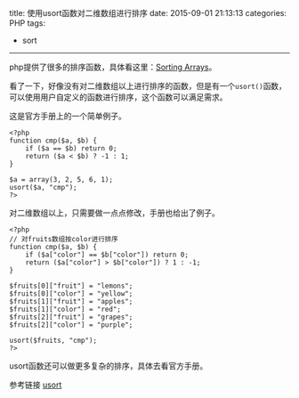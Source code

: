 title: 使用usort函数对二维数组进行排序
date: 2015-09-01 21:13:13
categories: PHP
tags:
- sort
---

php提供了很多的排序函数，具体看这里：[Sorting Arrays](http://php.net/manual/en/array.sorting.php)。

看了一下，好像没有对二维数组以上进行排序的函数，但是有一个`usort()`函数，可以使用用户自定义的函数进行排序，这个函数可以满足需求。

<!--more-->

这是官方手册上的一个简单例子。
```
<?php
function cmp($a, $b) {
    if ($a == $b) return 0;
    return ($a < $b) ? -1 : 1;
}

$a = array(3, 2, 5, 6, 1);
usort($a, "cmp");
?>
```

对二维数组以上，只需要做一点点修改，手册也给出了例子。
```
<?php
// 对fruits数组按color进行排序
function cmp($a, $b) {
    if ($a["color"] == $b["color"]) return 0;
    return ($a["color"] > $b["color"]) ? 1 : -1;
}

$fruits[0]["fruit"] = "lemons";
$fruits[0]["color"] = "yellow";
$fruits[1]["fruit"] = "apples";
$fruits[1]["color"] = "red";
$fruits[2]["fruit"] = "grapes";
$fruits[2]["color"] = "purple";

usort($fruits, "cmp");
?>
```
usort函数还可以做更多复杂的排序，具体去看官方手册。

参考链接
[usort](http://php.net/manual/zh/function.usort.php)